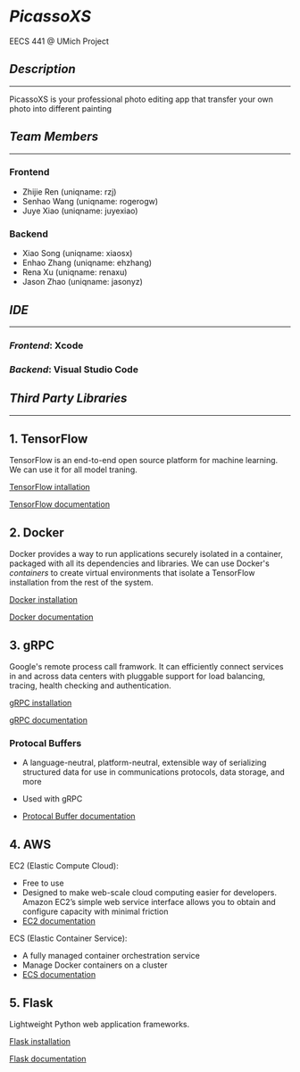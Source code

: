 # ***PicassoXS***
EECS 441 @ UMich Project 

## *Description*
---
PicassoXS is your professional photo editing app that transfer your own photo into different painting


## *Team Members*
---
### Frontend
- Zhijie Ren (uniqname: rzj)
- Senhao Wang (uniqname: rogerogw)
- Juye Xiao (uniqname: juyexiao)

### Backend
- Xiao Song (uniqname: xiaosx)
- Enhao Zhang (uniqname: ehzhang)
- Rena Xu (uniqname: renaxu)
- Jason Zhao (uniqname: jasonyz)


## *IDE*
---
### ***Frontend***: Xcode

### ***Backend***: Visual Studio Code


## *Third Party Libraries*
---
## 1. TensorFlow
TensorFlow is an end-to-end open source platform for machine learning. We can use it for all model traning.

[TensorFlow intallation](https://www.tensorflow.org/install)

[TensorFlow documentation](https://www.tensorflow.org/api_docs)

## 2. Docker
Docker provides a way to run applications securely isolated in a container, packaged with all its dependencies and libraries. We can use Docker's *containers* to create virtual environments that isolate a TensorFlow installation from the rest of the system.

[Docker installation](https://docs.docker.com/install/)

[Docker documentation](https://docs.docker.com/)

##  3. gRPC
Google's remote process call framwork. It can efficiently connect services in and across data centers with pluggable support for load balancing, tracing, health checking and authentication.

[gRPC installation](https://grpc.io/blog/installation/)

[gRPC documentation](https://grpc.io/docs/)

### Protocal Buffers

- A language-neutral, platform-neutral, extensible way of serializing structured data for use in communications protocols, data storage, and more

- Used with gRPC

- [Protocal Buffer documentation](https://developers.google.com/protocol-buffers/docs/overview)

## 4. AWS
EC2 (Elastic Compute Cloud): 
- Free to use
- Designed to make web-scale cloud computing easier for developers. Amazon EC2’s simple web service interface allows you to obtain and configure capacity with minimal friction
- [EC2 documentation](https://docs.aws.amazon.com/ec2/index.html?nc2=h_ql_doc_ec2) 

ECS (Elastic Container Service):
- A fully managed container orchestration service
- Manage Docker containers on a cluster
- [ECS documentation](https://docs.aws.amazon.com/AmazonECS/latest/developerguide/Welcome.html)

## 5. Flask
Lightweight Python web application frameworks.

[Flask installation](https://flask.palletsprojects.com/en/1.1.x/installation/)

[Flask documentation](https://flask.palletsprojects.com/en/1.1.x/)